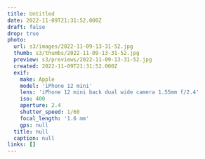 ```yaml
---
title: Untitled
date: 2022-11-09T21:31:52.000Z
draft: false
drop: true
photo:
  url: s3/images/2022-11-09-13-31-52.jpg
  thumb: s3/thumbs/2022-11-09-13-31-52.jpg
  preview: s3/previews/2022-11-09-13-31-52.jpg
  created: 2022-11-09T21:31:52.000Z
  exif:
    make: Apple
    model: 'iPhone 12 mini'
    lens: 'iPhone 12 mini back dual wide camera 1.55mm f/2.4'
    iso: 400
    aperture: 2.4
    shutter_speed: 1/60
    focal_length: '1.6 mm'
    gps: null
  title: null
  caption: null
links: []
---
```

